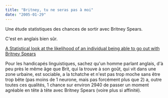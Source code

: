 ```yaml
---
title: "Britney, tu ne seras pas à moi"
date: "2005-01-29"
---
```


Une étude statistiques des chances de sortir avec Britney Spears.

C'est en anglais bien sûr.

[A Statistical look at the likelihood of an individual being able to go out with Britney Spears](http://www.vavatch.co.uk/essays/britsp.htm)

Pour les handicapés linguistiques, sachez qu'un homme parlant anglais, d'à peu près le même âge que Brit, qui la trouve à son goût, qui vit dans une zone urbaine, est sociable, a la tchatche et n'est pas trop moche sans être trop bête (pas moins de 1 neurone, mais pas forcément plus que 2) a, outre toutes ces qualités, 1 chance sur environ 2940 de passer un moment agréable en tête à tête avec Britney Spears (voire plus si affinité).
